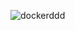 ![dockerddd](https://user-images.githubusercontent.com/64014794/104838668-1a80aa80-58ef-11eb-93da-0ad314cc9ae8.png)
